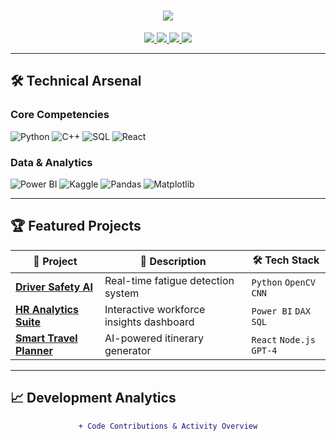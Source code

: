 <h1 align="center"> 
  <a href="https://git.io/typing-svg">
    <img src="https://readme-typing-svg.demolab.com?font=Fira+Code&weight=600&size=26&duration=4000&pause=1000&color=38BDD8&center=true&vCenter=true&width=500&lines=Hi+%F0%9F%91%8B%2C+I'm+Abishekh+Kumar;Mechanical+Engineer+%7C+Data+Analyst;DSA+Explorer+%7C+AI+Enthusiast">
  </a>
</h1>

<p align="center">
  <a href="https://linkedin.com/in/yourusername" target="_blank">
    <img src="https://img.shields.io/badge/LinkedIn-0A66C2?style=flat&logo=linkedin&logoColor=white">
  </a>
  <a href="https://kaggle.com/yourusername" target="_blank">
    <img src="https://img.shields.io/badge/Kaggle-20BEFF?style=flat&logo=kaggle&logoColor=white">
  </a>
  <a href="mailto:youremail@gmail.com">
    <img src="https://img.shields.io/badge/Email-EA4335?style=flat&logo=gmail&logoColor=white">
  </a>
  <a href="https://leetcode.com/yourusername">
    <img src="https://img.shields.io/badge/LeetCode-FFA116?style=flat&logo=leetcode&logoColor=black">
  </a>
</p>

---

## 🛠️ Technical Arsenal

### **Core Competencies**
<p>
  <img src="https://img.shields.io/badge/Python-3776AB?style=flat-square&logo=python&logoColor=white" alt="Python">
  <img src="https://img.shields.io/badge/C++-00599C?style=flat-square&logo=cplusplus&logoColor=white" alt="C++">
  <img src="https://img.shields.io/badge/SQL-4479A1?style=flat-square&logo=mysql&logoColor=white" alt="SQL">
  <img src="https://img.shields.io/badge/React-20232A?style=flat-square&logo=react&logoColor=61DAFB" alt="React">
</p>

### **Data & Analytics**
<p>
  <img src="https://img.shields.io/badge/Power_BI-F2C811?style=flat-square&logo=powerbi&logoColor=black" alt="Power BI">
  <img src="https://img.shields.io/badge/Kaggle-20BEFF?style=flat-square&logo=kaggle&logoColor=white" alt="Kaggle">
  <img src="https://img.shields.io/badge/Pandas-150458?style=flat-square&logo=pandas&logoColor=white" alt="Pandas">
  <img src="https://img.shields.io/badge/Matplotlib-11557C?style=flat-square&logo=python&logoColor=white" alt="Matplotlib">
</p>

---

## 🏆 Featured Projects

<div align="center">

| 🚀 Project | 📝 Description | 🛠️ Tech Stack | 
|------------|----------------|----------------|
| **[Driver Safety AI](https://github.com/yourusername/drowsiness-detection)** | Real-time fatigue detection system | `Python` `OpenCV` `CNN` |
| **[HR Analytics Suite](https://github.com/yourusername/hr-dashboard)** | Interactive workforce insights dashboard | `Power BI` `DAX` `SQL` |
| **[Smart Travel Planner](https://github.com/yourusername/ai-trip-planner)** | AI-powered itinerary generator | `React` `Node.js` `GPT-4` |

</div>

---

## 📈 Development Analytics

<div align="center">

```diff
+ Code Contributions & Activity Overview
